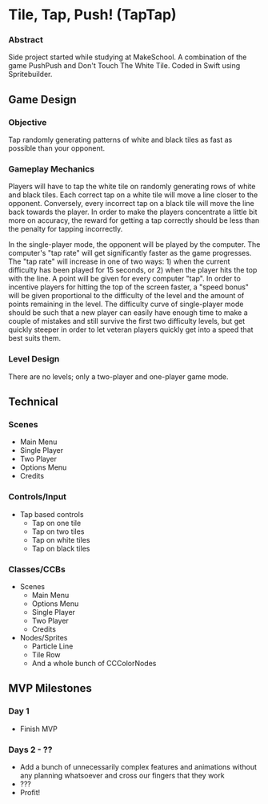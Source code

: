 # Tile, Tap, Push! (TapTap)

### Abstract
Side project started while studying at MakeSchool. A combination of the game PushPush and Don't Touch The White Tile. Coded in Swift using Spritebuilder.

## Game Design

### Objective
Tap randomly generating patterns of white and black tiles as fast as possible than your opponent.

### Gameplay Mechanics
Players will have to tap the white tile on randomly generating rows of white and black tiles. Each correct tap on a white tile will move a line closer to the opponent. Conversely, every incorrect tap on a black tile will move the line back towards the player. In order to make the players concentrate a little bit more on accuracy, the reward for getting a tap correctly should be less than the penalty for tapping incorrectly.

In the single-player mode, the opponent will be played by the computer. The computer's "tap rate" will get significantly faster as the game progresses. The "tap rate" will increase in one of two ways: 1) when the current difficulty has been played for 15 seconds, or 2) when the player hits the top with the line. A point will be given for every computer "tap". In order to incentive players for hitting the top of the screen faster, a "speed bonus" will be given proportional to the difficulty of the level and the amount of points remaining in the level. The difficulty curve of single-player mode should be such that a new player can easily have enough time to make a couple of mistakes and still survive the first two difficulty levels, but get quickly steeper in order to let veteran players quickly get into a speed that best suits them. 

### Level Design
There are no levels; only a two-player and one-player game mode.

## Technical

### Scenes
* Main Menu
* Single Player
* Two Player
* Options Menu
* Credits

### Controls/Input
* Tap based controls
  * Tap on one tile
  * Tap on two tiles
  * Tap on white tiles
  * Tap on black tiles

### Classes/CCBs
* Scenes
  * Main Menu
  * Options Menu
  * Single Player
  * Two Player
  * Credits
* Nodes/Sprites
  * Particle Line
  * Tile Row
  * And a whole bunch of CCColorNodes

## MVP Milestones

### Day 1
* Finish MVP

### Days 2 - ??
* Add a bunch of unnecessarily complex features and animations without any planning whatsoever and cross our fingers that they work
* ???
* Profit!
